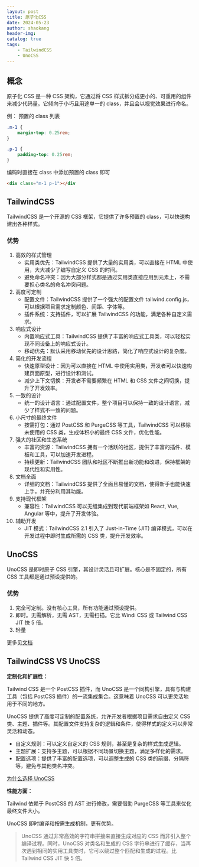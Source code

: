 ```yaml
---
layout: post
title: 原子化CSS
date: 2024-05-23
author: shaokang
header-img:
catalog: true
tags:
    - TailwindCSS
    - UnoCSS
---
```


## 概念

原子化 CSS 是一种 CSS 架构，它通过将 CSS 样式拆分成更小的、可重用的组件来减少代码量。它倾向于小巧且用途单一的 class，并且会以视觉效果进行命名。

例：
预置的 class 列表

```css
.m-1 {
    margin-top: 0.25rem;
}

.p-1 {
    padding-top: 0.25rem;
}
```

编码时直接在 class 中添加预置的 class 即可

```html
<div class="m-1 p-1"></div
```

## TailwindCSS

TailwindCSS 是一个开源的 CSS 框架，它提供了许多预置的 class，可以快速构建出各种样式。

### 优势

1. 高效的样式管理
    - 实用类优先：TailwindCSS 提供了大量的实用类，可以直接在 HTML 中使用，大大减少了编写自定义 CSS 的时间。
    - 避免命名冲突：因为大部分样式都是通过实用类直接应用到元素上，不需要担心类名的命名冲突问题。
2. 高度可定制
    - 配置文件：TailwindCSS 提供了一个强大的配置文件 tailwind.config.js，可以根据项目需求定制颜色、间距、字体等。
    - 插件系统：支持插件，可以扩展 TailwindCSS 的功能，满足各种自定义需求。
3. 响应式设计
    - 内置响应式工具：TailwindCSS 提供了丰富的响应式工具类，可以轻松实现不同设备上的响应式设计。
    - 移动优先：默认采用移动优先的设计思路，简化了响应式设计的复杂度。
4. 简化的开发流程
    - 快速原型设计：因为可以直接在 HTML 中使用实用类，开发者可以快速构建页面原型，进行设计和测试。
    - 减少上下文切换：开发者不需要频繁在 HTML 和 CSS 文件之间切换，提升了开发效率。
5. 一致的设计
    - 统一的设计语言：通过配置文件，整个项目可以保持一致的设计语言，减少了样式不一致的问题。
6. 小尺寸的最终文件
    - 按需打包：通过 PostCSS 和 PurgeCSS 等工具，TailwindCSS 可以移除未使用的 CSS 类，生成体积小的最终 CSS 文件，优化性能。
7. 强大的社区和生态系统
    - 丰富的资源：TailwindCSS 拥有一个活跃的社区，提供了丰富的插件、模板和工具，可以加速开发进程。
    - 持续更新：TailwindCSS 团队和社区不断推出新功能和改进，保持框架的现代性和实用性。
8. 文档全面
    - 详细的文档：TailwindCSS 提供了全面且易懂的文档，使得新手也能快速上手，并充分利用其功能。
9. 支持现代框架
    - 兼容性：TailwindCSS 可以无缝集成到现代前端框架如 React, Vue, Angular 等中，提升了开发体验。
10. 辅助开发
    - JIT 模式：TailwindCSS 2.1 引入了 Just-in-Time (JIT) 编译模式，可以在开发过程中即时生成所需的 CSS 类，提升开发效率。

## UnoCSS

UnoCSS 是即时原子 CSS 引擎，其设计灵活且可扩展。核心是不固定的，所有 CSS 工具都是通过预设提供的。

### 优势

1. 完全可定制。没有核心工具，所有功能通过预设提供。
2. 即时。无需解析，无需 AST，无需扫描。它比 Windi CSS 或 Tailwind CSS JIT 快 5 倍。
3. 轻量

更多见[文档](https://unocss-cn.pages.dev/)

## TailwindCSS VS UnoCSS

**定制化和扩展性：**

Tailwind CSS 是一个 PostCSS 插件，而 UnoCSS 是一个同构引擎，具有与构建工具（包括 PostCSS 插件）的一流集成集合。这意味着 UnoCSS 可以更灵活地用于不同的地方。

UnoCSS 提供了高度可定制的配置系统，允许开发者根据项目需求自由定义 CSS 类、主题、插件等。其配置文件支持复杂的逻辑和条件，使得样式的定义可以非常灵活和动态。

-   自定义规则：可以定义自定义的 CSS 规则，甚至是复杂的样式生成逻辑。
-   主题扩展：支持多主题，可以根据不同场景切换主题，满足多样化的需求。
-   配置选项：提供了丰富的配置选项，可以调整生成的 CSS 类的前缀、分隔符等，避免与其他类名冲突。

[为什么选择 UnoCSS](https://unocss.nodejs.cn/guide/why)

**性能方面：**

Tailwind 依赖于 PostCSS 的 AST 进行修改，需要借助 PurgeCSS 等工具来优化最终文件大小。

UnoCSS 即时编译和按需生成机制，更有优势。

> UnoCSS 通过非常高效的字符串拼接来直接生成对应的 CSS 而非引入整个编译过程。同时，UnoCSS 对类名和生成的 CSS 字符串进行了缓存，当再次遇到相同的实用工具类时，它可以绕过整个匹配和生成的过程。比 Tailwind CSS JIT 快 5 倍。
